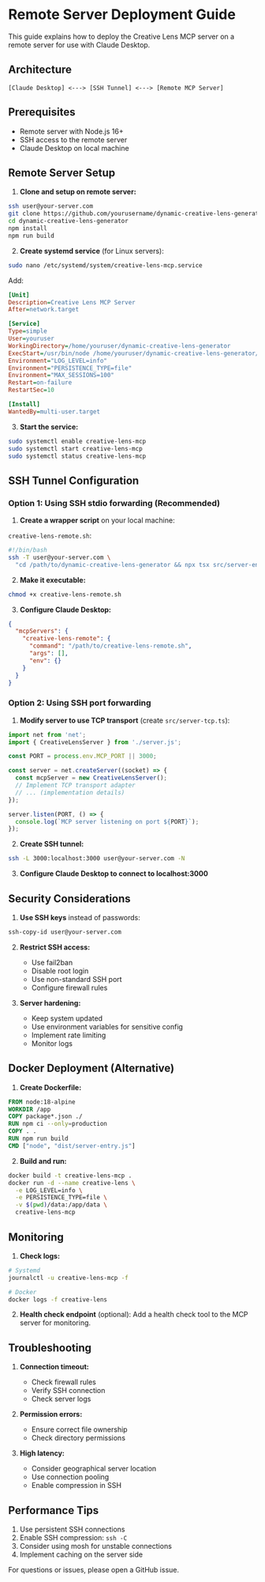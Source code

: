 # Remote Server Deployment Guide

This guide explains how to deploy the Creative Lens MCP server on a remote server for use with Claude Desktop.

## Architecture

```
[Claude Desktop] <---> [SSH Tunnel] <---> [Remote MCP Server]
```

## Prerequisites

- Remote server with Node.js 16+
- SSH access to the remote server
- Claude Desktop on local machine

## Remote Server Setup

1. **Clone and setup on remote server:**
```bash
ssh user@your-server.com
git clone https://github.com/yourusername/dynamic-creative-lens-generator.git
cd dynamic-creative-lens-generator
npm install
npm run build
```

2. **Create systemd service** (for Linux servers):
```bash
sudo nano /etc/systemd/system/creative-lens-mcp.service
```

Add:
```ini
[Unit]
Description=Creative Lens MCP Server
After=network.target

[Service]
Type=simple
User=youruser
WorkingDirectory=/home/youruser/dynamic-creative-lens-generator
ExecStart=/usr/bin/node /home/youruser/dynamic-creative-lens-generator/dist/server-entry.js
Environment="LOG_LEVEL=info"
Environment="PERSISTENCE_TYPE=file"
Environment="MAX_SESSIONS=100"
Restart=on-failure
RestartSec=10

[Install]
WantedBy=multi-user.target
```

3. **Start the service:**
```bash
sudo systemctl enable creative-lens-mcp
sudo systemctl start creative-lens-mcp
sudo systemctl status creative-lens-mcp
```

## SSH Tunnel Configuration

### Option 1: Using SSH stdio forwarding (Recommended)

1. **Create a wrapper script** on your local machine:

`creative-lens-remote.sh`:
```bash
#!/bin/bash
ssh -T user@your-server.com \
  "cd /path/to/dynamic-creative-lens-generator && npx tsx src/server-entry.ts --silent"
```

2. **Make it executable:**
```bash
chmod +x creative-lens-remote.sh
```

3. **Configure Claude Desktop:**
```json
{
  "mcpServers": {
    "creative-lens-remote": {
      "command": "/path/to/creative-lens-remote.sh",
      "args": [],
      "env": {}
    }
  }
}
```

### Option 2: Using SSH port forwarding

1. **Modify server to use TCP transport** (create `src/server-tcp.ts`):
```typescript
import net from 'net';
import { CreativeLensServer } from './server.js';

const PORT = process.env.MCP_PORT || 3000;

const server = net.createServer((socket) => {
  const mcpServer = new CreativeLensServer();
  // Implement TCP transport adapter
  // ... (implementation details)
});

server.listen(PORT, () => {
  console.log(`MCP server listening on port ${PORT}`);
});
```

2. **Create SSH tunnel:**
```bash
ssh -L 3000:localhost:3000 user@your-server.com -N
```

3. **Configure Claude Desktop to connect to localhost:3000**

## Security Considerations

1. **Use SSH keys** instead of passwords:
```bash
ssh-copy-id user@your-server.com
```

2. **Restrict SSH access:**
   - Use fail2ban
   - Disable root login
   - Use non-standard SSH port
   - Configure firewall rules

3. **Server hardening:**
   - Keep system updated
   - Use environment variables for sensitive config
   - Implement rate limiting
   - Monitor logs

## Docker Deployment (Alternative)

1. **Create Dockerfile:**
```dockerfile
FROM node:18-alpine
WORKDIR /app
COPY package*.json ./
RUN npm ci --only=production
COPY . .
RUN npm run build
CMD ["node", "dist/server-entry.js"]
```

2. **Build and run:**
```bash
docker build -t creative-lens-mcp .
docker run -d --name creative-lens \
  -e LOG_LEVEL=info \
  -e PERSISTENCE_TYPE=file \
  -v $(pwd)/data:/app/data \
  creative-lens-mcp
```

## Monitoring

1. **Check logs:**
```bash
# Systemd
journalctl -u creative-lens-mcp -f

# Docker
docker logs -f creative-lens
```

2. **Health check endpoint** (optional):
Add a health check tool to the MCP server for monitoring.

## Troubleshooting

1. **Connection timeout:**
   - Check firewall rules
   - Verify SSH connection
   - Check server logs

2. **Permission errors:**
   - Ensure correct file ownership
   - Check directory permissions

3. **High latency:**
   - Consider geographical server location
   - Use connection pooling
   - Enable compression in SSH

## Performance Tips

1. Use persistent SSH connections
2. Enable SSH compression: `ssh -C`
3. Consider using mosh for unstable connections
4. Implement caching on the server side

For questions or issues, please open a GitHub issue.